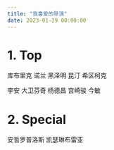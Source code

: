 ```yaml
---
title: "我喜爱的导演"
date: 2023-01-29 00:00:00
---
```


# 1. Top

库布里克
诺兰
黑泽明
昆汀
希区柯克

李安
大卫芬奇
杨德昌
宫崎骏
今敏

# 2. Special

安哲罗普洛斯
凯瑟琳布雷亚
